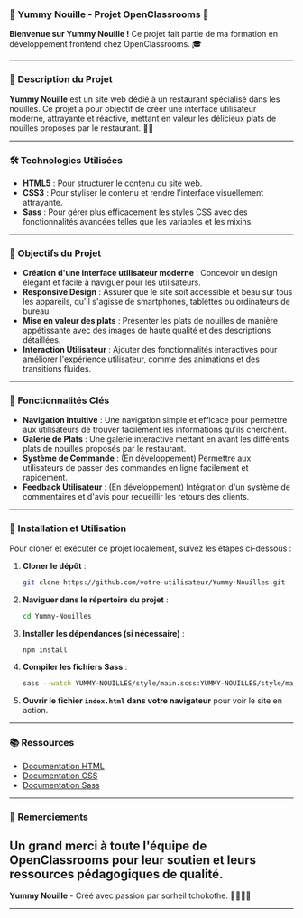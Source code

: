 ### 🍜 Yummy Nouille - Projet OpenClassrooms 🍜

**Bienvenue sur Yummy Nouille !** Ce projet fait partie de ma formation en développement frontend chez OpenClassrooms. 🎓 

---

### 🌟 Description du Projet

**Yummy Nouille** est un site web dédié à un restaurant spécialisé dans les nouilles. Ce projet a pour objectif de créer une interface utilisateur moderne, attrayante et réactive, mettant en valeur les délicieux plats de nouilles proposés par le restaurant. 🍜✨

---

### 🛠️ Technologies Utilisées

- **HTML5** : Pour structurer le contenu du site web.
- **CSS3** : Pour styliser le contenu et rendre l'interface visuellement attrayante.
- **Sass** : Pour gérer plus efficacement les styles CSS avec des fonctionnalités avancées telles que les variables et les mixins.

---

### 🎯 Objectifs du Projet

- **Création d'une interface utilisateur moderne** : Concevoir un design élégant et facile à naviguer pour les utilisateurs.
- **Responsive Design** : Assurer que le site soit accessible et beau sur tous les appareils, qu'il s'agisse de smartphones, tablettes ou ordinateurs de bureau.
- **Mise en valeur des plats** : Présenter les plats de nouilles de manière appétissante avec des images de haute qualité et des descriptions détaillées.
- **Interaction Utilisateur** : Ajouter des fonctionnalités interactives pour améliorer l'expérience utilisateur, comme des animations et des transitions fluides.

---

### 🚀 Fonctionnalités Clés

- **Navigation Intuitive** : Une navigation simple et efficace pour permettre aux utilisateurs de trouver facilement les informations qu'ils cherchent.
- **Galerie de Plats** : Une galerie interactive mettant en avant les différents plats de nouilles proposés par le restaurant.
- **Système de Commande** : (En développement) Permettre aux utilisateurs de passer des commandes en ligne facilement et rapidement.
- **Feedback Utilisateur** : (En développement) Intégration d'un système de commentaires et d'avis pour recueillir les retours des clients.

---

### 📝 Installation et Utilisation

Pour cloner et exécuter ce projet localement, suivez les étapes ci-dessous :

1. **Cloner le dépôt** :
    ```bash
    git clone https://github.com/votre-utilisateur/Yummy-Nouilles.git
    ```

2. **Naviguer dans le répertoire du projet** :
    ```bash
    cd Yummy-Nouilles
    ```

3. **Installer les dépendances (si nécessaire)** :
    ```bash
    npm install
    ```

4. **Compiler les fichiers Sass** :
    ```bash
    sass --watch YUMMY-NOUILLES/style/main.scss:YUMMY-NOUILLES/style/main.css
    ```

5. **Ouvrir le fichier `index.html` dans votre navigateur** pour voir le site en action.

---


### 📚 Ressources

- [Documentation HTML](https://developer.mozilla.org/fr/docs/Web/HTML)
- [Documentation CSS](https://developer.mozilla.org/fr/docs/Web/CSS)
- [Documentation Sass](https://sass-lang.com/documentation)

---

### 🙏 Remerciements

Un grand merci à toute l'équipe de **OpenClassrooms** pour leur soutien et leurs ressources pédagogiques de qualité. 
---

**Yummy Nouille** - Créé avec passion par sorheil tchokothe. 👨‍💻👩‍💻

---
